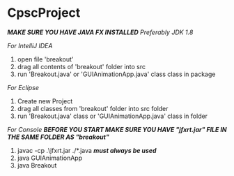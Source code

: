 # CpscProject

***MAKE SURE YOU HAVE JAVA FX INSTALLED***
*Preferably JDK 1.8*

*For IntelliJ IDEA*

1. open file 'breakout'
2. drag all contents of 'breakout' folder into src
3. run 'Breakout.java' or 'GUIAnimationApp.java' class class in package


*For Eclipse*

1. Create new Project
2. drag all classes from 'breakout' folder into src folder
3. run 'Breakout.java' class or 'GUIAnimationApp.java' class in folder

*For Console*
***BEFORE YOU START MAKE SURE YOU HAVE "jfxrt.jar" FILE IN THE SAME FOLDER AS "breakout"***
1) javac -cp .\jfxrt.jar ./*.java        ***must always be used***
2) java GUIAnimationApp
3) java Breakout
